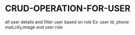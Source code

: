 # CRUD-OPERATION-FOR-USER
all user details and filter user based on role Ex: user Id, phone mail,city,image and user role
